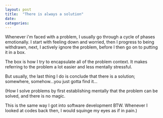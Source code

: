 ```yaml
---
layout: post
title:  "There is always a solution"
date:   
categories:
---
```

Whenever i'm faced with a problem, I usually go through a cycle of phases emotionally.
I start with feeling down and worried, then I progress to being withdrawn, next, I actively ignore the problem, before I then go on to putting it in a box.

The box is how I try to encapsulate all of the problem context. It makes referring to the problem a lot easier and less mentally stressful.

But usually, the last thing I do is conclude that there is a solution; somewhere, somehow...you just gotta find it…

(How I solve problems by first establishing mentally that the problem can be solved, and there is no magic.

This is the same way I got into software development BTW. Whenever I looked at codes back then, I would squinge my eyes as if in pain.)
